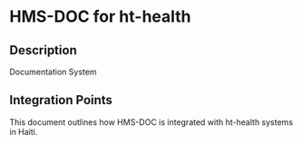 # HMS-DOC for ht-health

## Description

Documentation System

## Integration Points

This document outlines how HMS-DOC is integrated with ht-health systems in Haiti.
